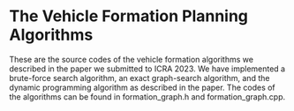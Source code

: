 # The Vehicle Formation Planning Algorithms
These are the source codes of the vehicle formation algorithms we described in the paper we submitted to ICRA 2023. We have implemented a brute-force search algorithm, an exact graph-search algorithm, and the dynamic programming algorithm as described in the paper. The codes of the algorithms can be found in formation_graph.h and formation_graph.cpp.

